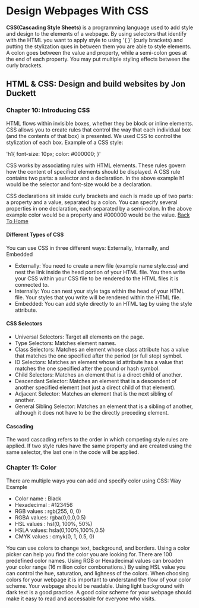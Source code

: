 # Design Webpages With CSS
**CSS(Cascading Style Sheets)** is a programming language used to add style and design to the elements of a webpage. By using selectors that identify with the HTML you want to apply style to using '{ }' (curly brackets) and putting the stylization ques in between them you are able to style elements. A colon goes between the value and property, while a semi-colon goes at the end of each property. You may put multiple styling effects between the curly brackets.
## HTML & CSS: Design and build websites by Jon Duckett
### Chapter 10: Introducing CSS
HTML flows within invisible boxes, whether they be block or inline elements. CSS allows you to create rules that control the way that each individual box (and the contents of that box) is presented. We used CSS to control the stylization of each box. Example of a CSS style:

'h1{
    font-size: 10px;
    color: #000000;
}'

CSS works by associating rules with HTML elements. These rules govern how the content of specified elements should be displayed. A CSS rule contains two parts: a selector and a declaration. In the above example h1 would be the selector and font-size would be a declaration.

CSS declarations sit inside curly brackets and each is made up of two parts: a property and a value, separated by a colon. You can specify several properties in one declaration, each separated by a semi-colon. In the above example color would be a property and #000000 would be the value.
[Back To Home](/README.md)

#### Different Types of CSS
You can use CSS in three different ways: Externally, Internally, and Embedded
- Externally: You need to create a new file (example name style.css) and nest the link inside the head portion of your HTML file. You then write your CSS within your CSS file to be rendered to the HTML files it is connected to.
- Internally: You can nest your style tags within the head of your HTML file. Your styles that you write will be rendered within the HTML file.
- Embedded: You can add style directly to an HTML tag by using the style attribute.

#### CSS Selectors
- Universal Selectors: Target all elements on the page.
- Type Selectors: Matches element names.
- Class Selectors: Matches an element whose class attribute has a value that matches the one specified after the period (or full stop) symbol.
- ID Selectors: Matches an element whose id attribute has a value that matches the one specified after the pound or hash symbol.
- Child Selectors: Matches an element that is a direct child of another.
- Descendant Selector: Matches an element that is a descendent of another specified element (not just a direct child of that element).
- Adjacent Selector: Matches an element that is the next sibling of another.
- General Sibling Selector: Matches an element that is a sibling of another, although it does not have to be the directly preceding element.

#### Cascading 
The word cascading refers to the order in which competing style rules are applied. If two style rules have the same property and are created using the same selector, the last one in the code will be applied.

### Chapter 11: Color
There are multiple ways you can add and specify color using CSS:
   Way          Example
- Color name :  Black
- Hexadecimal : #123456
- RGB values :  rgb(255, 0, 0)
- RGBA values:  rgba(0,0,0,0.5)
- HSL values :  hsl(0, 100%, 50%)
- HSLA values:   hsla(0,100%,100%,0.5)
- CMYK values : cmyk(0, 1, 0.5, 0)

You can use colors to change text, background, and borders. Using a color picker can help you find the color you are looking for. There are 100 predefined color names. Using RGB or Hexadecimal values can broaden your color range (16 million color combonations.) By using HSL value you can control the hue, saturation, and lighness of the colors. When choosing colors for your webpage it is important to understand the flow of your color scheme. Your webpage should be readable. Using light background with dark text is a good practice. A good color scheme for your webpage should make it easy to read and accessable for everyone who visits. 






